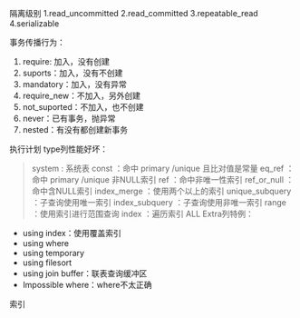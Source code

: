 
隔离级别
1.read_uncommitted
2.read_committed
3.repeatable_read
4.serializable

事务传播行为：
1. require: 加入，没有创建
2. suports：加入，没有不创建
3. mandatory：加入，没有异常
4. require_new：不加入，另外创建
5. not_suported：不加入，也不创建
6. never：已有事务，抛异常
7. nested：有没有都创建新事务

执行计划
type列性能好坏：
> system : 系统表
> const ：命中 primary /unique 且比对值是常量
> eq_ref ：命中 primary /unique 非NULL索引
> ref ：命中非唯一性索引
> ref_or_null ：命中含NULL索引
> index_merge ：使用两个以上的索引
> unique_subquery ：子查询使用唯一索引
> index_subquery ：子查询使用非唯一索引
> range ：使用索引进行范围查询
> index ：遍历索引
> ALL
Extra列特例：
* using index：使用覆盖索引
* using where
* using temporary
* using filesort
* using join buffer：联表查询缓冲区
* Impossible where：where不太正确

索引

